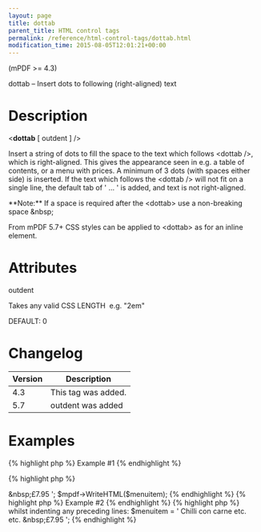 ```yaml
---
layout: page
title: dottab
parent_title: HTML control tags
permalink: /reference/html-control-tags/dottab.html
modification_time: 2015-08-05T12:01:21+00:00
---
```


(mPDF &gt;= 4.3)

dottab – Insert dots to following (right-aligned) text

# Description

&lt;**dottab** [ <span class="parameter">outdent</span> ] /&gt;

Insert a string of dots to fill the space to the text which follows &lt;dottab /&gt;, which is right-aligned. This gives the appearance seen in e.g. a table of contents, or a menu with prices. A minimum of 3 dots (with spaces either side) is inserted. If the text which follows the &lt;dottab /&gt; will not fit on a single line, the default tab of ' ... ' is added, and text is not right-aligned.

<div class="alert alert-info" role="alert">**Note:** If a space is required after the &lt;dottab&gt; use a non-breaking space &amp;nbsp;</div>

From mPDF 5.7+ CSS styles can be applied to &lt;dottab&gt; as for an inline element.

# Attributes

<span class="parameter">outdent</span>

Takes any valid CSS <span class="smallblock">LENGTH</span>  e.g. "2em"

<span class="smallblock">DEFAULT</span>: 0

# Changelog

<table class="table"> <thead>
<tr> <th>Version</th><th>Description</th> </tr>
</thead> <tbody>
<tr>
<td>4.3</td>
<td>This tag was added.</td>
</tr>
<tr>
<td>5.7</td>
<td><span class="parameter">outdent</span> was added</td>
</tr>
</tbody> </table>

# Examples

{% highlight php %}
Example #1
{% endhighlight %}

{% highlight php %}
<?php

$menuitem = '
Chilli con carne <dottab />&amp;nbsp;£7.95
';

$mpdf->WriteHTML($menuitem);
{% endhighlight %}

{% highlight php %}
Example #2
{% endhighlight %}

{% highlight php %}
<?php

To right-align the text which follows the <dottab> whilst indenting any preceding lines:

$menuitem = '
Chilli con carne etc. etc. <dottab outdent="3em" />&amp;nbsp;£7.95
';
{% endhighlight %}

